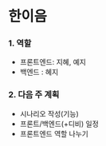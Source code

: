 # 한이음

### 1. 역할

* 프론트엔드: 지혜, 예지
* 백엔드 : 혜지



### 2. 다음 주 계획

* 시나리오 작성(기능)
* 프론트/백엔드(+디비) 일정
* 프론트엔드 역할 나누기

